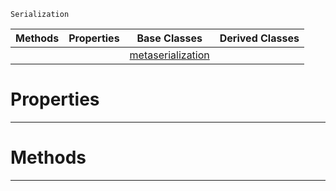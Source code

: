  `Serialization`

|Methods|Properties|Base Classes|Derived Classes|
|---|---|---|---|
| | |[metaserialization](https://github.com/zeroengineteam/ZeroDocs/blob/master/code_reference/class_reference/metaserialization.markdown)| |


 #  Properties


---  
 #  Methods


---  
 

 